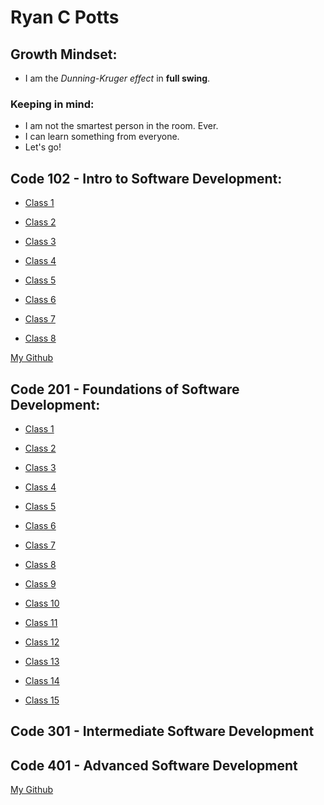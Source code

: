 # Ryan C Potts

## Growth Mindset:
- I am the *Dunning-Kruger effect* in **full swing**.

### Keeping in mind:
- I am not the smartest person in the room. Ever.
- I can learn something from everyone.
- Let's go!

## Code 102 - Intro to Software Development:

- [Class 1](./code-102/class-01.md)

- [Class 2](./code-102/class-02.md)

- [Class 3](./code-102/class-03.md)

- [Class 4](./code-102/class-04.md)

- [Class 5](./code-102/class-05.md)

- [Class 6](./code-102/class-06.md)

- [Class 7](./code-102/class-07.md)

- [Class 8](./code-102/class-08.md)


[My Github](https://github.com/RyanCPotts/)


## Code 201 - Foundations of Software Development:

- [Class 1](./code-201/class-01.md)

- [Class 2](./code-201/class-02.md)

- [Class 3](./code-201/class-03.md)

- [Class 4](./code-201/class-04.md)

- [Class 5](./code-201/class-05.md)

- [Class 6](./code-201/class-06.md)

- [Class 7](./code-201/class-07.md)

- [Class 8](./code-201/class-08.md)

- [Class 9](./code-201/class-09.md)

- [Class 10](./code-201/class-010.md)

- [Class 11](./code-201/class-011.md)

- [Class 12](./code-201/class-012.md)

- [Class 13](./code-201/class-013.md)

- [Class 14](./code-201/class-014.md)

- [Class 15](./code-201/class-015.md)


## Code 301 - Intermediate Software Development

## Code 401 - Advanced Software Development


[My Github](https://github.com/RyanCPotts/)

